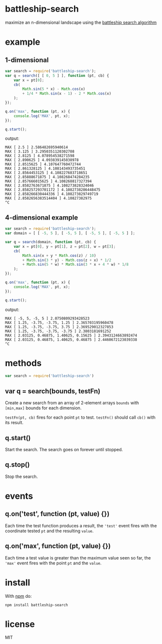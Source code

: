# battleship-search

maximize an n-dimensional landscape using the
[battleship search algorithm](http://opensourceecology.org/wiki/Anthony_Repetto/Concept_Log#Binary_Search)

# example

## 1-dimensional

``` js
var search = require('battleship-search');
var q = search([ [ 0, 5 ] ], function (pt, cb) {
    var x = pt[0];
    cb(
        Math.sin(5 * x) - Math.cos(x)
        + 1/4 * Math.sin(x - 1) - 2 * Math.cos(x)
    );
});

q.on('max', function (pt, x) {
    console.log('MAX', pt, x);
});

q.start();
```

output:

```
MAX [ 2.5 ] 2.586482695940614
MAX [ 3.125 ] 3.2950351120302708
MAX [ 2.8125 ] 4.078954538271598
MAX [ 2.890625 ] 4.093839145038978
MAX [ 2.8515625 ] 4.107647760472744
MAX [ 2.861328125 ] 4.108143493735451
MAX [ 2.8564453125 ] 4.108227683718651
MAX [ 2.85888671875 ] 4.108268474284235
MAX [ 2.857666015625 ] 4.108268817327394
MAX [ 2.8582763671875 ] 4.108273828324046
MAX [ 2.858257293701172 ] 4.1082738286448475
MAX [ 2.858266830444336 ] 4.108273829749719
MAX [ 2.8582656383514404 ] 4.10827382975
^C
```

## 4-dimensional example

``` js
var search = require('battleship-search');
var domain = [ [ -5, 5 ], [ -5, 5 ], [ -5, 5 ], [ -5, 5 ] ];

var q = search(domain, function (pt, cb) {
    var x = pt[0], y = pt[1], z = pt[2], w = pt[3];
    cb(
        Math.sin(x + y * Math.cos(z) / 10)
        + Math.sin(3 * y) - Math.cos(z + x) * 1/2
        + Math.sin(5 * w) * Math.sin(3 * x + 4 * w) * 1/8
    );
});

q.on('max', function (pt, x) {
    console.log('MAX', pt, x);
});

q.start();
```

output:

```
MAX [ -5, 5, -5, 5 ] 2.0750809293428523
MAX [ 1.25, -3.75, -3.75, 1.25 ] 2.365703195960478
MAX [ 1.25, -3.75, -3.75, 3.75 ] 2.369529012327853
MAX [ 1.25, -3.75, -3.75, -3.75 ] 2.3803181691252
MAX [ 2.03125, 0.46875, 1.40625, 0.15625 ] 2.3943124663892474
MAX [ 2.03125, 0.46875, 1.40625, 0.46875 ] 2.4460672123039338
^C
```

# methods

``` js
var search = require('battleship-search')
```

## var q = search(bounds, testFn)

Create a new search from an array of 2-element arrays `bounds` with `[min,max]`
bounds for each dimension.

`testFn(pt, cb)` fires for each point `pt` to test. `testFn()` should call
`cb()` with its result.

## q.start()

Start the search. The search goes on forever until stopped.

## q.stop()

Stop the search.

# events

## q.on('test', function (pt, value) {})

Each time the test function produces a result, the `'test'` event fires with the
coordinate tested `pt` and the resulting `value`.

## q.on('max', function (pt, value) {})

Each time a test value is greater than the maximum value seen so far, the
`'max'` event fires with the point `pt` and the `value`.

# install

With [npm](https://npmjs.org) do:

```
npm install battleship-search
```

# license

MIT
